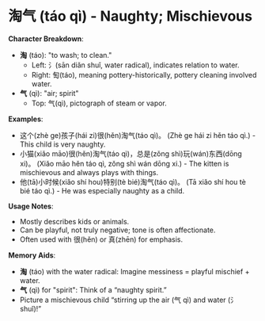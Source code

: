 # **淘气 (táo qì) - Naughty; Mischievous**

**Character Breakdown**:  
- **淘** (táo): "to wash; to clean."
  - Left: 氵(sān diǎn shuǐ, water radical), indicates relation to water.
  - Right: 匋(táo), meaning pottery-historically, pottery cleaning involved water.  
- **气** (qì): "air; spirit"
  - Top: 气(qì), pictograph of steam or vapor.

**Examples**:  
- 这个(zhè ge)孩子(hái zi)很(hěn)淘气(táo qì)。 (Zhè ge hái zi hěn táo qì.) - This child is very naughty.  
- 小猫(xiǎo māo)很(hěn)淘气(táo qì)，总是(zǒng shì)玩(wán)东西(dōng xi)。 (Xiǎo māo hěn táo qì, zǒng shì wán dōng xi.) - The kitten is mischievous and always plays with things.  
- 他(tā)小时候(xiǎo shí hou)特别(tè bié)淘气(táo qì)。 (Tā xiǎo shí hou tè bié táo qì.) - He was especially naughty as a child.

**Usage Notes**:  
- Mostly describes kids or animals.  
- Can be playful, not truly negative; tone is often affectionate.  
- Often used with 很(hěn) or 真(zhēn) for emphasis.

**Memory Aids**:  
- **淘** (táo) with the water radical: Imagine messiness = playful mischief + water.  
- **气** (qì) for "spirit": Think of a “naughty spirit.”  
- Picture a mischievous child “stirring up the air (气 qì) and water (氵 shuǐ)!”